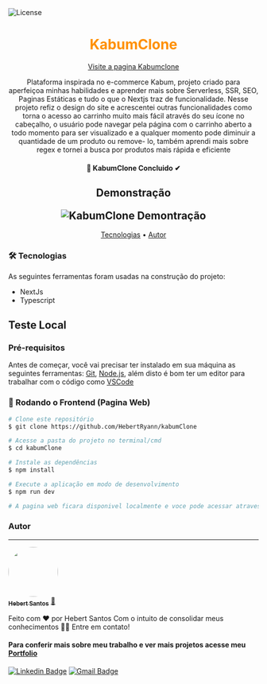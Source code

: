 <img alt="License" src="https://img.shields.io/badge/license-MIT-brightgreen">

<h1 align="center" style="color:#ff9000">
  KabumClone
</h1>
<div align="center">
    <a href="https://kabum-clone.vercel.app/">Visite a pagina Kabumclone</a>
</div>

<p align="center">
Plataforma inspirada no e-commerce Kabum, projeto criado para aperfeiçoa minhas habilidades e aprender mais sobre Serverless, SSR, SEO, Paginas Estáticas e tudo o que o Nextjs traz de funcionalidade. Nesse projeto refiz o design do site e acrescentei outras funcionalidades como torna o acesso ao carrinho muito mais fácil através do seu ícone no cabeçalho, o usuário pode navegar pela página com o carrinho aberto a todo momento para ser visualizado e a qualquer momento pode diminuir a quantidade de um produto ou remove- lo, também aprendi mais sobre regex e tornei a busca por produtos mais rápida e eficiente</p>

<h4 align="center"> 
🚀 KabumClone Concluido ✔
</h4>


<h2 align="center">
  <p>Demonstração</p>
  <img alt="KabumClone Demontração" src="src/assets/kabumclonedemo.gif"/>
</h2>


<p align="center">
 <a href="#-tecnologias">Tecnologias</a> • 
 <a href="#autor">Autor</a>
</p>

### 🛠 Tecnologias

As seguintes ferramentas foram usadas na construção do projeto:

- NextJs
- Typescript

## Teste Local
### Pré-requisitos

Antes de começar, você vai precisar ter instalado em sua máquina as seguintes ferramentas:
[Git](https://git-scm.com), [Node.js](https://nodejs.org/en/), além disto é bom ter um editor para trabalhar com o código como [VSCode](https://code.visualstudio.com/)

### 🎲 Rodando o Frontend (Pagina Web)

```bash
# Clone este repositório
$ git clone https://github.com/HebertRyann/kabumClone

# Acesse a pasta do projeto no terminal/cmd
$ cd kabumClone

# Instale as dependências
$ npm install

# Execute a aplicação em modo de desenvolvimento
$ npm run dev

# A pagina web ficara disponivel localmente e voce pode acessar atraves de <http://localhost:3000>
```

### Autor
---

<a href="https://www.linkedin.com/in/hebertryansantos/">
 <img style="border-radius: 50%;" src="https://avatars.githubusercontent.com/u/58072948?v=4" width="100px;" alt=""/>
 <br />
 <sub><b>Hebert Santos</b></sub></a> <a href="https://www.linkedin.com/in/hebertryansantos/" title="Perfil">🚀</a>

Feito com ❤️ por Hebert Santos Com o intuito de consolidar meus conhecimentos 👋🏽 Entre em contato!
#### Para conferir mais sobre meu trabalho e ver mais projetos acesse meu [Portfolio](https://hebertryann.github.io/portfolio/)

[![Linkedin Badge](https://img.shields.io/badge/-Hebert-blue?style=flat-square&logo=Linkedin&logoColor=white&link=https://www.linkedin.com/in/hebertryansantos/)](https://www.linkedin.com/in/hebertryansantos/) 
[![Gmail Badge](https://img.shields.io/badge/-hebertryann40@gmail.com-c14438?style=flat-square&logo=Gmail&logoColor=white&link=mailto:hebertryann40@gmail.com)](mailto:hebertryann40@gmail.com)
